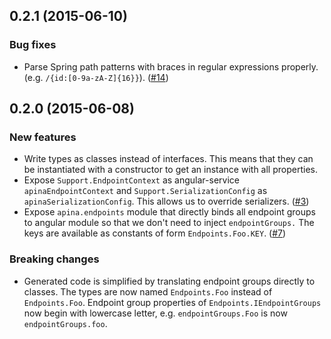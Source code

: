 ## 0.2.1 (2015-06-10)

### Bug fixes

- Parse Spring path patterns with braces in regular expressions properly. (e.g. `/{id:[0-9a-zA-Z]{16}}`).
  ([#14](https://github.com/EvidentSolutions/apina/issues/14))

## 0.2.0 (2015-06-08)

### New features

- Write types as classes instead of interfaces. This means that they can be instantiated with a constructor
  to get an instance with all properties.
- Expose `Support.EndpointContext` as angular-service `apinaEndpointContext` and `Support.SerializationConfig` as
  `apinaSerializationConfig`. This allows us to override serializers.
  ([#3](https://github.com/EvidentSolutions/apina/issues/3))
- Expose `apina.endpoints` module that directly binds all endpoint groups to angular module so that we don't need 
  to inject `endpointGroups.` The keys are available as constants of form `Endpoints.Foo.KEY`.
  ([#7](https://github.com/EvidentSolutions/apina/issues/7))

### Breaking changes

- Generated code is simplified by translating endpoint groups directly to classes. The types are now named 
 `Endpoints.Foo` instead of `Endpoints.Foo`. Endpoint group properties of `Endpoints.IEndpointGroups` now begin
  with lowercase letter, e.g. `endpointGroups.Foo` is now `endpointGroups.foo`. 
